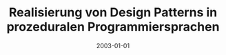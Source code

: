 ---
abstract: ''
authors:
- Erich Schober
date: '2003-01-01'
featured: false
links:
- name: Publik
  url: https://publik.tuwien.ac.at/showentry.php?ID=138132&lang=2
publication_types:
- '7'
publishDate: '2003-01-01'
title: Realisierung von Design Patterns in prozeduralen Programmiersprachen
url_pdf: ''
---